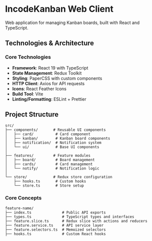 # IncodeKanban Web Client

Web application for managing Kanban boards, built with React and TypeScript.

## Technologies & Architecture

### Core Technologies

- **Framework**: React 19 with TypeScript
- **State Management**: Redux Toolkit
- **Styling**: PaperCSS with custom components
- **HTTP Client**: Axios for API requests
- **Icons**: React Feather Icons
- **Build Tool**: Vite
- **Linting/Formatting**: ESLint + Prettier

## Project Structure

```
src/
├── components/       # Reusable UI components
│   ├── card/          # Card component
│   ├── kanban/        # Kanban board components
│   ├── notification/  # Notification system
│   └── ui/            # Base UI components
│
├── features/         # Feature modules
│   ├── board/         # Board management
│   ├── cards/         # Card management
│   └── notify/        # Notification logic
│
└── store/            # Redux store configuration
    ├── hooks.ts       # Custom hooks
    └── store.ts       # Store setup
```

### Core Concepts
```
feature-name/
├── index.ts              # Public API exports
├── types.ts              # TypeScript types and interfaces
├── feature.slice.ts      # Redux slice with actions and reducers
├── feature.service.ts    # API service layer
├── feature.selectors.ts  # Memoized selectors
├── hooks.ts              # Custom React hooks
```
